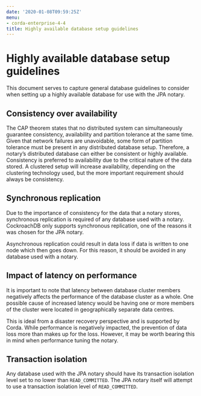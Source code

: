 ```yaml
---
date: '2020-01-08T09:59:25Z'
menu:
- corda-enterprise-4-4
title: Highly available database setup guidelines
---
```



# Highly available database setup guidelines

This document serves to capture general database guidelines to consider when setting up a highly available
            database for use with the JPA notary.


## Consistency over availability

The CAP theorem states that no distributed system can simultaneously guarantee consistency, availability and
                partition tolerance at the same time. Given that network failures are unavoidable, some form of partition
                tolerance must be present in any distributed database setup. Therefore, a notary’s distributed database can
                either be consistent or highly available. Consistency is preferred to availability due to the critical nature
                of the data stored. A clustered setup will increase availability, depending on the clustering technology used,
                but the more important requirement should always be consistency.


## Synchronous replication

Due to the importance of consistency for the data that a notary stores, synchronous replication is required of
                any database used with a notary. CockroachDB only supports synchronous replication, one of the reasons it was
                chosen for the JPA notary.

Asynchronous replication could result in data loss if data is written to one node which then goes down. For
                this reason, it should be avoided in any database used with a notary.


## Impact of latency on performance

It is important to note that latency between database cluster members negatively affects the performance of
                the database cluster as a whole. One possible cause of increased latency would be having one or more members
                of the cluster were located in geographically separate data centres.

This is ideal from a disaster recovery perspective and is supported by Corda. While performance is negatively
                impacted, the prevention of data loss more than makes up for the loss. However, it may be worth bearing this
                in mind when performance tuning the notary.


## Transaction isolation

Any database used with the JPA notary should have its transaction isolation level set to no lower than
                `READ_COMMITTED`. The JPA notary itself will attempt to use a transaction isolation level of
                `READ_COMMITTED`.


